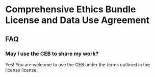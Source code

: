# Comprehensive Ethics Bundle License and Data Use Agreement

## FAQ

### May I use the CEB to share my work?

Yes! You are welcome to use the CEB under the terms outlined in the license license.
